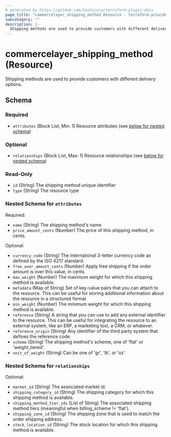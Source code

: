 ```yaml
---
# generated by https://github.com/hashicorp/terraform-plugin-docs
page_title: "commercelayer_shipping_method Resource - terraform-provider-commercelayer"
subcategory: ""
description: |-
  Shipping methods are used to provide customers with different delivery options.
---
```


# commercelayer_shipping_method (Resource)

Shipping methods are used to provide customers with different delivery options.



<!-- schema generated by tfplugindocs -->
## Schema

### Required

- `attributes` (Block List, Min: 1) Resource attributes (see [below for nested schema](#nestedblock--attributes))

### Optional

- `relationships` (Block List, Max: 1) Resource relationships (see [below for nested schema](#nestedblock--relationships))

### Read-Only

- `id` (String) The shipping method unique identifier
- `type` (String) The resource type

<a id="nestedblock--attributes"></a>
### Nested Schema for `attributes`

Required:

- `name` (String) The shipping method's name
- `price_amount_cents` (Number) The price of this shipping method, in cents.

Optional:

- `currency_code` (String) The international 3-letter currency code as defined by the ISO 4217 standard.
- `free_over_amount_cents` (Number) Apply free shipping if the order amount is over this value, in cents.
- `max_weight` (Number) The maximum weight for which this shipping method is available.
- `metadata` (Map of String) Set of key-value pairs that you can attach to the resource. This can be useful for storing additional information about the resource in a structured format
- `min_weight` (Number) The minimum weight for which this shipping method is available.
- `reference` (String) A string that you can use to add any external identifier to the resource. This can be useful for integrating the resource to an external system, like an ERP, a marketing tool, a CRM, or whatever.
- `reference_origin` (String) Any identifier of the third party system that defines the reference code
- `scheme` (String) The shipping method's scheme, one of 'flat' or 'weight_tiered'.
- `unit_of_weight` (String) Can be one of 'gr', 'lb', or 'oz'


<a id="nestedblock--relationships"></a>
### Nested Schema for `relationships`

Optional:

- `market_id` (String) The associated market id.
- `shipping_category_id` (String) The shipping category for which this shipping method is available.
- `shipping_method_tier_ids` (List of String) The associated shipping method tiers (meaningful when billing_scheme != 'flat').
- `shipping_zone_id` (String) The shipping zone that is used to match the order shipping address.
- `stock_location_id` (String) The stock location for which this shipping method is available.


